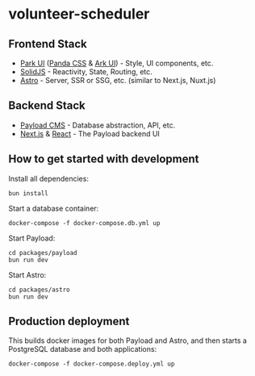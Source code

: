 # volunteer-scheduler

## Frontend Stack

* [Park UI](https://park-ui.com/) ([Panda CSS](https://panda-css.com/) & [Ark UI](https://ark-ui.com/)) - Style, UI components, etc.
* [SolidJS](https://www.solidjs.com/) - Reactivity, State, Routing, etc.
* [Astro](https://astro.build/) - Server, SSR or SSG, etc. (similar to Next.js, Nuxt.js)

## Backend Stack

* [Payload CMS](https://payloadcms.com/) - Database abstraction, API, etc.
* [Next.js](https://nextjs.org/) & [React](https://react.dev/) - The Payload backend UI

## How to get started with development

Install all dependencies:

```shell
bun install
```

Start a database container:
```shell
docker-compose -f docker-compose.db.yml up
```

Start Payload:
```shell
cd packages/payload
bun run dev
```

Start Astro:
```shell
cd packages/astro
bun run dev
```

## Production deployment

This builds docker images for both Payload and Astro, and then starts a PostgreSQL database and both applications:

```shell
docker-compose -f docker-compose.deploy.yml up
```
